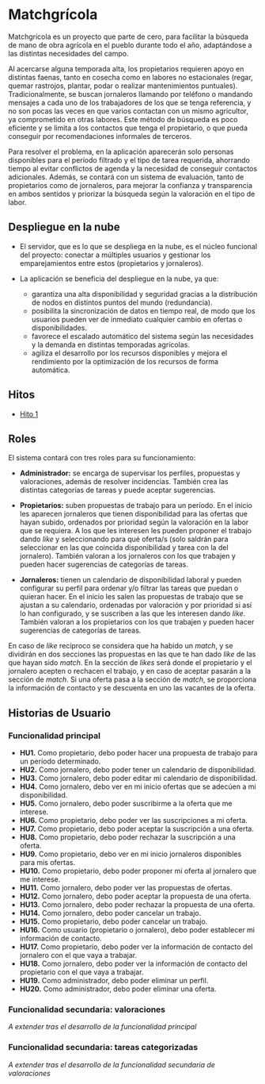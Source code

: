 # Matchgrícola

Matchgrícola es un proyecto que parte de cero, para facilitar la búsqueda de mano de obra agrícola en el pueblo durante todo el año, adaptándose a las distintas necesidades del campo.

Al acercarse alguna temporada alta, los propietarios requieren apoyo en distintas faenas, tanto en cosecha como en labores no estacionales (regar, quemar rastrojos, plantar, podar o realizar mantenimientos puntuales). Tradicionalmente, se buscan jornaleros llamando por teléfono o mandando mensajes a cada uno de los trabajadores de los que se tenga referencia, y no son pocas las veces en que varios contactan con un mismo agricultor, ya comprometido en otras labores. Este método de búsqueda es poco eficiente y se limita a los contactos que tenga el propietario, o que pueda conseguir por recomendaciones informales de terceros.

Para resolver el problema, en la aplicación aparecerán solo personas disponibles para el período filtrado y el tipo de tarea requerida, ahorrando tiempo al evitar conflictos de agenda y la necesidad de conseguir contactos adicionales. Además, se contará con un sistema de evaluación, tanto de propietarios como de jornaleros, para mejorar la confianza y transparencia en ambos sentidos y priorizar la búsqueda según la valoración en el tipo de labor.

## Despliegue en la nube

* El servidor, que es lo que se despliega en la nube, es el núcleo funcional del proyecto: conectar a múltiples usuarios y gestionar los emparejamientos entre estos (propietarios y jornaleros).

* La aplicación se beneficia del despliegue en la nube, ya que:
  -  garantiza una alta disponibilidad y seguridad gracias a la distribución de nodos en distintos puntos del mundo (redundancia).
  - posibilita la sincronización de datos en tiempo real, de modo que los usuarios pueden ver de inmediato cualquier cambio en ofertas o disponibilidades.
  - favorece el escalado automático del sistema según las necesidades y la demanda en distintas temporadas agrícolas.
  - agiliza el desarrollo por los recursos disponibles y mejora el rendimiento por la optimización de los recursos de forma automática.

## Hitos

* [Hito 1](./documentacion/hito1.md)

## Roles

El sistema contará con tres roles para su funcionamiento:

* **Administrador:** se encarga de supervisar los perfiles, propuestas y valoraciones, además de resolver incidencias. También crea las distintas categorías de tareas y puede aceptar sugerencias.

* **Propietarios:** suben propuestas de trabajo para un período. En el inicio les aparecen jornaleros que tienen disponibilidad para las ofertas que hayan subido, ordenados por prioridad según la valoración en la labor que se requiera. A los que les interesen les pueden proponer el trabajo dando *like* y seleccionando para qué oferta/s (solo saldrán para seleccionar en las que coincida disponibilidad y tarea con la del jornalero). También valoran a los jornaleros con los que trabajen y pueden hacer sugerencias de categorías de tareas.

* **Jornaleros:** tienen un calendario de disponibilidad laboral y pueden configurar su perfil para ordenar y/o filtrar las tareas que puedan o quieran hacer. En el inicio les salen las propuestas de trabajo que se ajustan a su calendario, ordenadas por valoración y por prioridad si así lo han configurado, y se suscriben a las que les interesen dando *like*. También valoran a los propietarios con los que trabajen y pueden hacer sugerencias de categorías de tareas.

En caso de *like* recíproco se considera que ha habido un *match*, y se dividirán en dos secciones las propuestas en las que te han dado *like* de las que hayan sido *match*. En la sección de *likes* será donde el propietario y el jornalero acepten o rechacen el trabajo, y en caso de aceptar pasarán a la sección de *match*. Si una oferta pasa a la sección de *match*, se proporciona la información de contacto y se descuenta en uno las vacantes de la oferta.

## Historias de Usuario

### Funcionalidad principal

* **HU1.** Como propietario, debo poder hacer una propuesta de trabajo para un período determinado.
* **HU2.** Como jornalero, debo poder tener un calendario de disponibilidad.
* **HU3.** Como jornalero, debo poder editar mi calendario de disponibilidad.
* **HU4.** Como jornalero, debo ver en mi inicio ofertas que se adecúen a mi disponibilidad.
* **HU5.** Como jornalero, debo poder suscribirme a la oferta que me interese.
* **HU6.** Como propietario, debo poder ver las suscripciones a mi oferta.
* **HU7.** Como propietario, debo poder aceptar la suscripción a una oferta.
* **HU8.** Como propietario, debo poder rechazar la suscripción a una oferta.
* **HU9.** Como propietario, debo ver en mi inicio jornaleros disponibles para mis ofertas.
* **HU10.** Como propietario, debo poder proponer mi oferta al jornalero que me interese.
* **HU11.** Como jornalero, debo poder ver las propuestas de ofertas.
* **HU12.** Como jornalero, debo poder aceptar la propuesta de una oferta.
* **HU13.** Como jornalero, debo poder rechazar la propuesta de una oferta.
* **HU14.** Como jornalero, debo poder cancelar un trabajo.
* **HU15.** Como propietario, debo poder cancelar un trabajo.
* **HU16.** Como usuario (propietario o jornalero), debo poder establecer mi información de contacto.
* **HU17.** Como propietario, debo poder ver la información de contacto del jornalero con el que vaya a trabajar.
* **HU18.** Como jornalero, debo poder ver la información de contacto del propietario con el que vaya a trabajar.
* **HU19.** Como administrador, debo poder eliminar un perfil.
* **HU20.** Como administrador, debo poder eliminar una oferta.

### Funcionalidad secundaria: valoraciones

*A extender tras el desarrollo de la funcionalidad principal*

### Funcionalidad secundaria: tareas categorizadas

*A extender tras el desarrollo de la funcionalidad secundaria de valoraciones*
